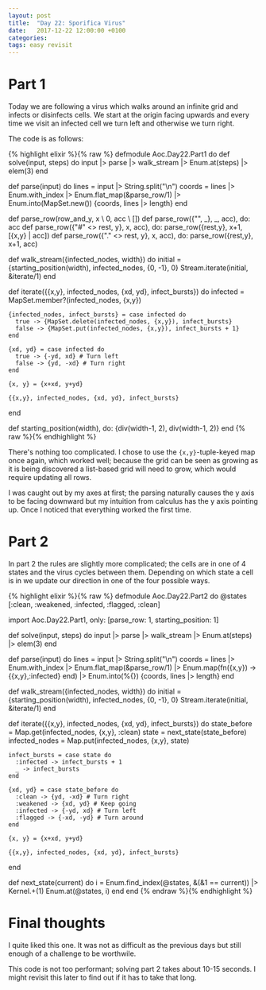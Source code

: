 ```yaml
---
layout: post
title:  "Day 22: Sporifica Virus"
date:   2017-12-22 12:00:00 +0100
categories:
tags: easy revisit
---
```

# Part 1
Today we are following a virus which walks around an infinite grid and infects
or disinfects cells. We start at the origin facing upwards and every time we
visit an infected cell we turn left and otherwise we turn right.

The code is as follows:

{% highlight elixir %}{% raw %}
defmodule Aoc.Day22.Part1 do
  def solve(input, steps) do
    input |> parse |> walk_stream |> Enum.at(steps) |> elem(3)
  end

  def parse(input) do
    lines = input |> String.split("\n")
    coords = lines |> Enum.with_index |> Enum.flat_map(&parse_row/1)
             |> Enum.into(MapSet.new())
    {coords, lines |> length}
  end

  def parse_row(row_and_y, x \\ 0, acc \\ [])
  def parse_row({"", _}, _, acc), do: acc
  def parse_row({"#" <> rest, y}, x, acc), do: parse_row({rest,y}, x+1, [{x,y} | acc])
  def parse_row({"." <> rest, y}, x, acc), do: parse_row({rest,y}, x+1, acc)

  def walk_stream({infected_nodes, width}) do
    initial = {starting_position(width), infected_nodes, {0, -1}, 0}
    Stream.iterate(initial, &iterate/1)
  end

  def iterate({{x,y}, infected_nodes, {xd, yd}, infect_bursts}) do
    infected = MapSet.member?(infected_nodes, {x,y})
   
    {infected_nodes, infect_bursts} = case infected do
      true -> {MapSet.delete(infected_nodes, {x,y}), infect_bursts}
      false -> {MapSet.put(infected_nodes, {x,y}), infect_bursts + 1}
    end

    {xd, yd} = case infected do
      true -> {-yd, xd} # Turn left
      false -> {yd, -xd} # Turn right
    end

    {x, y} = {x+xd, y+yd}

    {{x,y}, infected_nodes, {xd, yd}, infect_bursts}
  end

  def starting_position(width), do: {div(width-1, 2), div(width-1, 2)}
end
{% raw %}{% endhighlight %}

There's nothing too complicated. I chose to use the `{x,y}`-tuple-keyed map once
again, which worked well; because the grid can be seen as growing as it is being
discovered a list-based grid will need to grow, which would require updating all
rows.

I was caught out by my axes at first; the parsing naturally causes the y axis to
be facing downward but my intuition from calculus has the y axis pointing up.
Once I noticed that everything worked the first time.

# Part 2
In part 2 the rules are slightly more complicated; the cells are in one of 4
states and the virus cycles between them. Depending on which state a cell is in
we update our direction in one of the four possible ways.

{% highlight elixir %}{% raw %}
defmodule Aoc.Day22.Part2 do
  @states [:clean, :weakened, :infected, :flagged, :clean]

  import Aoc.Day22.Part1, only: [parse_row: 1, starting_position: 1]

  def solve(input, steps) do
    input |> parse |> walk_stream |> Enum.at(steps) |> elem(3)
  end

  def parse(input) do
    lines = input |> String.split("\n")
    coords = lines |> Enum.with_index |> Enum.flat_map(&parse_row/1)
             |> Enum.map(fn({x,y}) -> {{x,y},:infected} end) |> Enum.into(%{})
    {coords, lines |> length}
  end

  def walk_stream({infected_nodes, width}) do
    initial = {starting_position(width), infected_nodes, {0, -1}, 0}
    Stream.iterate(initial, &iterate/1)
  end

  def iterate({{x,y}, infected_nodes, {xd, yd}, infect_bursts}) do
    state_before = Map.get(infected_nodes, {x,y}, :clean)
    state = next_state(state_before)
    infected_nodes = Map.put(infected_nodes, {x,y}, state)
   
    infect_bursts = case state do
      :infected -> infect_bursts + 1
      _ -> infect_bursts
    end

    {xd, yd} = case state_before do
      :clean -> {yd, -xd} # Turn right
      :weakened -> {xd, yd} # Keep going
      :infected -> {-yd, xd} # Turn left
      :flagged -> {-xd, -yd} # Turn around
    end

    {x, y} = {x+xd, y+yd}

    {{x,y}, infected_nodes, {xd, yd}, infect_bursts}
  end

  def next_state(current) do
    i = Enum.find_index(@states, &(&1 == current)) |> Kernel.+(1)
    Enum.at(@states, i)
  end
end
{% endraw %}{% endhighlight %}

# Final thoughts
I quite liked this one. It was not as difficult as the previous days but still
enough of a challenge to be worthwile.

This code is not too performant; solving part 2 takes about 10-15 seconds. I
might revisit this later to find out if it has to take that long.

